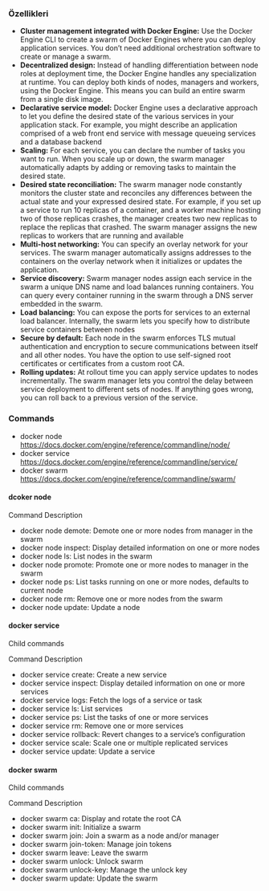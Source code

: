 ### Özellikleri

- __Cluster management integrated with Docker Engine:__ Use the Docker Engine CLI to create a swarm of Docker Engines where you can deploy application services. You don’t need additional orchestration software to create or manage a swarm.
- __Decentralized design:__ Instead of handling differentiation between node roles at deployment time, the Docker Engine handles any specialization at runtime. You can deploy both kinds of nodes, managers and workers, using the Docker Engine. This means you can build an entire swarm from a single disk image.
- __Declarative service model:__ Docker Engine uses a declarative approach to let you define the desired state of the various services in your application stack. For example, you might describe an application comprised of a web front end service with message queueing services and a database backend
- __Scaling:__ For each service, you can declare the number of tasks you want to run. When you scale up or down, the swarm manager automatically adapts by adding or removing tasks to maintain the desired state.
- __Desired state reconciliation:__ The swarm manager node constantly monitors the cluster state and reconciles any differences between the actual state and your expressed desired state. For example, if you set up a service to run 10 replicas of a container, and a worker machine hosting two of those replicas crashes, the manager creates two new replicas to replace the replicas that crashed. The swarm manager assigns the new replicas to workers that are running and available
- __Multi-host networking:__ You can specify an overlay network for your services. The swarm manager automatically assigns addresses to the containers on the overlay network when it initializes or updates the application.
- __Service discovery:__ Swarm manager nodes assign each service in the swarm a unique DNS name and load balances running containers. You can query every container running in the swarm through a DNS server embedded in the swarm.
- __Load balancing:__ You can expose the ports for services to an external load balancer. Internally, the swarm lets you specify how to distribute service containers between nodes
- __Secure by default:__ Each node in the swarm enforces TLS mutual authentication and encryption to secure communications between itself and all other nodes. You have the option to use self-signed root certificates or certificates from a custom root CA.
- __Rolling updates:__ At rollout time you can apply service updates to nodes incrementally. The swarm manager lets you control the delay between service deployment to different sets of nodes. If anything goes wrong, you can roll back to a previous version of the service.


### Commands

- docker node https://docs.docker.com/engine/reference/commandline/node/
- docker service https://docs.docker.com/engine/reference/commandline/service/
- docker swarm  https://docs.docker.com/engine/reference/commandline/swarm/


#### dcoker node

Command	Description

- docker node demote: 	Demote one or more nodes from manager in the swarm
- docker node inspect:	Display detailed information on one or more nodes
- docker node ls:	List nodes in the swarm
- docker node promote:	Promote one or more nodes to manager in the swarm
- docker node ps: 	List tasks running on one or more nodes, defaults to current node
- docker node rm:	Remove one or more nodes from the swarm
- docker node update: 	Update a node

#### docker service

Child commands

Command	Description

- docker service create:	Create a new service
- docker service inspect:	Display detailed information on one or more services
- docker service logs:	Fetch the logs of a service or task
- docker service ls:	List services
- docker service ps:	List the tasks of one or more services
- docker service rm:	Remove one or more services
- docker service rollback:	Revert changes to a service’s configuration
- docker service scale:	Scale one or multiple replicated services
- docker service update:	Update a service

#### docker swarm

Child commands

Command	Description

- docker swarm ca:	Display and rotate the root CA
- docker swarm init:	Initialize a swarm
- docker swarm join:	Join a swarm as a node and/or manager
- docker swarm join-token:	Manage join tokens
- docker swarm leave:	Leave the swarm
- docker swarm unlock:	Unlock swarm
- docker swarm unlock-key:	Manage the unlock key
- docker swarm update:	Update the swarm